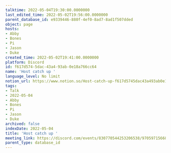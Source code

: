 ```yaml
---
talktime: 2022-05-04T19:30:00.0000000
last_edited_time: 2022-05-02T19:56:00.0000000
parent_database_id: e9339446-880f-4ef0-8ad7-8ad1f507dded
object: page
hosts:
- Abby
- Bones
- Pi
- Jason
- Duke
created_time: 2022-05-02T19:41:00.0000000
platform: Discord
id: f617d574-5dac-43a4-93ab-0e18a766cc64
name: 'Host catch up '
language_level: No limit
notion_url: https://www.notion.so/Host-catch-up-f617d5745dac43a493ab0e18a766cc64
tags:
- Talk
- 2022-05-04
- Abby
- Bones
- Pi
- Jason
- Duke
archived: false
indexDate: 2022-05-04
title: 'Host catch up '
meeting_link: https://discord.com/events/830770544253206538/970597156681568276
parent_type: database_id
---
```





